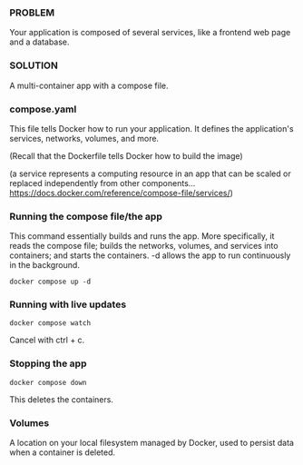### PROBLEM
Your application is composed of several services, like a frontend web page
and a database.

### SOLUTION
A multi-container app with a compose file.

### compose.yaml
This file tells Docker how to run your application.
It defines the application's services, networks, volumes, and more.

(Recall that the Dockerfile tells Docker how to build the image)

(a service represents a computing resource in an app that can be scaled
or replaced independently from other components... https://docs.docker.com/reference/compose-file/services/)

### Running the compose file/the app
This command essentially builds and runs the app.
More specifically, it reads the compose file; builds the networks, 
volumes, and services into containers; and starts the containers.
-d allows the app to run continuously in the background.

`docker compose up -d`

### Running with live updates
`docker compose watch`

Cancel with ctrl + c.

### Stopping the app
`docker compose down`

This deletes the containers.

### Volumes
A location on your local filesystem managed by Docker, used to persist data
when a container is deleted.
